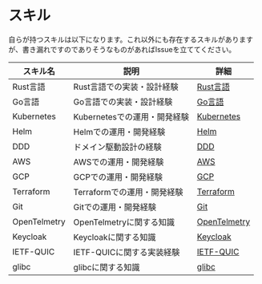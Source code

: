 # スキル

自らが持つスキルは以下になります。これ以外にも存在するスキルがありますが、書き漏れですのでありそうなものがあればIssueを立ててください。

| スキル名     | 説明                         | 詳細                              |
| ------------ | ---------------------------- | --------------------------------- |
| Rust言語     | Rust言語での実装・設計経験   | [Rust言語](./RustLanguage.md)     |
| Go言語       | Go言語での実装・設計経験     | [Go言語](./GoLanguage.md)         |
| Kubernetes   | Kubernetesでの運用・開発経験 | [Kubernetes](./Kubernetes.md)     |
| Helm         | Helmでの運用・開発経験       | [Helm](./Helm.md)                 |
| DDD          | ドメイン駆動設計の経験       | [DDD](./DDD.md)                   |
| AWS          | AWSでの運用・開発経験        | [AWS](./AWS.md)                   |
| GCP          | GCPでの運用・開発経験        | [GCP](./GCP.md)                   |
| Terraform    | Terraformでの運用・開発経験  | [Terraform](./Terraform.md)       |
| Git          | Gitでの運用・開発経験        | [Git](./Git.md)                   |
| OpenTelmetry | OpenTelmetryに関する知識     | [OpenTelmetry](./OpenTelmetry.md) |
| Keycloak     | Keycloakに関する知識         | [Keycloak](./Keycloak.md)         |
| IETF-QUIC    | IETF-QUICに関する実装経験    | [IETF-QUIC](./IETF-QUIC.md)       |
| glibc        | glibcに関する知識            | [glibc](./glibc.md)               |
